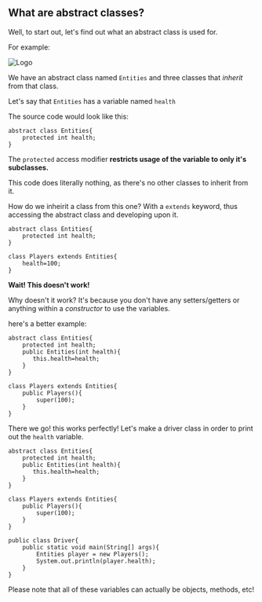 What are abstract classes?
---

Well, to start out, let's find out what an abstract class is used for.

For example:

![Logo](https://i.imgur.com/y4Awcqj.png)

We have an abstract class named `Entities` and three classes that _inherit_ from that class.

Let's say that `Entities` has a variable named `health`

The source code would look like this:
```
abstract class Entities{
    protected int health;
}
```
The `protected` access modifier __restricts usage of the variable to only it's subclasses.__

This code does literally nothing, as there's no other classes to inherit from it.

How do we inheirit a class from this one? With a `extends` keyword, thus accessing the abstract class and developing upon it.

```
abstract class Entities{
    protected int health;
}

class Players extends Entities{
    health=100;
}
```
__Wait! This doesn't work!__

Why doesn't it work? It's because you don't have any setters/getters or anything within a _constructor_ to use the variables.

here's a better example:
```
abstract class Entities{
    protected int health;
    public Entities(int health){
       this.health=health; 
    }
}

class Players extends Entities{
    public Players(){
        super(100);
    }
}
```
There we go! this works perfectly! Let's make a driver class in order to print out the `health` variable.
```
abstract class Entities{
    protected int health;
    public Entities(int health){
       this.health=health; 
    }
}

class Players extends Entities{
    public Players(){
        super(100);
    }
}

public class Driver{
    public static void main(String[] args){
        Entities player = new Players();
        System.out.println(player.health);
    }
}
```

Please note that all of these variables can actually be objects, methods, etc!
